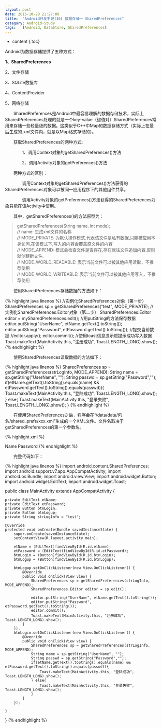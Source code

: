 ```yaml
---
layout: post
date: 2015-10-28 21:27:00
title:  "Android开发手记(16) 数据存储一 SharedPreferences"
category: Android-Study
tags:   [Android, DataStore, SharedPreferences]
---
```


* content
{:toc}

Android为数据存储提供了五种方式：

**1、SharedPreferences**

2、文件存储

3、SQLite数据库

4、ContentProvider

5、网络存储

　　SharedPreferences是Android中最容易理解的数据存储技术，实际上SharedPreferences处理的就是一个key-value（键值对）SharedPreferences常用来存储一些轻量级的数据。这类似于C++中Map的数据存储方式（实际上在最后生成的.xml文件内，就是以Map格式存储的）。

　　获取SharedPreferences的两种方式:

　　　　1、调用Context对象的getSharedPreferences()方法

　　　　2、调用Activity对象的getPreferences()方法

　　两种方式的区别：

　　　　调用Context对象的getSharedPreferences()方法获得的SharedPreferences对象可以被同一应用程序下的其他组件共享。

　　　　调用Activity对象的getPreferences()方法获得的SharedPreferences对象只能在该Activity中使用。

　　其中，getSharedPreferences()的方法原型为：


> getSharedPreferences(String name, int mode);  
> // name: 生成xml文件的名称  
> // MODE_PRIVATE: 为默认操作模式,代表该文件是私有数据,只能被应用本身访问,在该模式下,写入的内容会覆盖原文件的内容  
> // MODE_APPEND: 模式会检查文件是否存在,存在就往文件追加内容,否则就创建新文件.  
> // MODE_WORLD_READABLE: 表示当前文件可以被其他应用读取，不推荐使用  
> // MODE_WORLD_WRITEABLE: 表示当前文件可以被其他应用写入，不推荐使用  

　　使用SharedPreferences存储数据的方法如下：

{% highlight java linenos %}
//实例化SharedPreferences对象（第一步） 
SharedPreferences sp = getSharedPreferences("test", MODE_PRIVATE); 
//实例化SharedPreferences.Editor对象（第二步） 
SharedPreferences.Editor editor = mySharedPreferences.edit(); 
//用putString的方法保存数据 
editor.putString("UserName", etName.getText().toString());
editor.putString("Password", etPassword.getText().toString());
//提交当前数据 
//editor.apply();
editor.commit(); 
//使用toast信息提示框提示成功写入数据 
Toast.makeText(MainActivity.this, "注册成功", Toast.LENGTH_LONG).show();
{% endhighlight %}

　　使用SharedPreferences读取数据的方法如下：

{% highlight java linenos %}
SharedPreferences sp = getSharedPreferences(strLogInfo, MODE_APPEND);
String name = sp.getString("UserName", "");
String passwd = sp.getString("Password","");
if(etName.getText().toString().equals(name) && etPassword.getText().toString().equals(passwd)){
        Toast.makeText(MainActivity.this, "登陆成功", Toast.LENGTH_LONG).show();
} else{
        Toast.makeText(MainActivity.this, "登录失败", Toast.LENGTH_LONG).show();
}
{% endhighlight %}


　　在使用SharedPreferences之后，程序会在“/data/data/包名/shared_prefs/xxx.xml”生成的一个XML文件。文件名取决于getSharedPreferences的第一个参数名。

{% highlight xml %}
<?xml version='1.0' encoding='utf-8' standalone='yes' ?>
<map>
    <string name="UserName">Name</string>
    <string name="Password">Password</string>
</map>
{% endhighlight %}

　　完整代码如下：

{% highlight java linenos %}
import android.content.SharedPreferences;
import android.support.v7.app.AppCompatActivity;
import android.os.Bundle;
import android.view.View;
import android.widget.Button;
import android.widget.EditText;
import android.widget.Toast;

public class MainActivity extends AppCompatActivity {

    private EditText etName;
    private EditText etPassword;
    private Button btnLogin;
    private Button btnLogup;
    private String strLogInfo = "test";

    @Override
    protected void onCreate(Bundle savedInstanceState) {
        super.onCreate(savedInstanceState);
        setContentView(R.layout.activity_main);

        etName = (EditText)findViewById(R.id.etName);
        etPassword = (EditText)findViewById(R.id.etPassword);
        btnLogin = (Button)findViewById(R.id.btnLogin);
        btnLogup = (Button)findViewById(R.id.btnLogup);

        btnLogup.setOnClickListener(new View.OnClickListener() {
            @Override
            public void onClick(View view) {
                SharedPreferences sp = getSharedPreferences(strLogInfo, MODE_APPEND);
                SharedPreferences.Editor editor = sp.edit();

                editor.putString("UserName", etName.getText().toString());
                editor.putString("Password", etPassword.getText().toString());
                editor.commit();
                Toast.makeText(MainActivity.this, "注册成功", Toast.LENGTH_LONG).show();
            }
        });
        btnLogin.setOnClickListener(new View.OnClickListener() {
            @Override
            public void onClick(View view) {
                SharedPreferences sp = getSharedPreferences(strLogInfo, MODE_APPEND);
                String name = sp.getString("UserName", "");
                String passwd = sp.getString("Password","");
                if(etName.getText().toString().equals(name) && etPassword.getText().toString().equals(passwd)){
                    Toast.makeText(MainActivity.this, "登陆成功", Toast.LENGTH_LONG).show();
                } else{
                    Toast.makeText(MainActivity.this, "登录失败", Toast.LENGTH_LONG).show();
                }
            }
        });

    }
}
{% endhighlight %}


